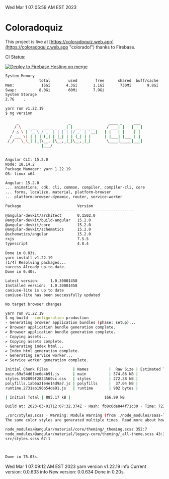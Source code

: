 Wed Mar  1 07:05:59 AM EST 2023

# Coloradoquiz


This project is live at [https://coloradoquiz.web.app](https://coloradoquiz.web.app "colorado!") thanks to Firebase.

CI Status: 

[![Deploy to Firebase Hosting on merge](https://github.com/teamkushal/coloradoquiz/actions/workflows/firebase-hosting-merge.yml/badge.svg)](https://github.com/teamkushal/coloradoquiz/actions/workflows/firebase-hosting-merge.yml)

```bash
System Memory
               total        used        free      shared  buff/cache   available
Mem:            15Gi       4.3Gi       1.1Gi       730Mi       9.8Gi       9.9Gi
Swap:          8.0Gi        60Mi       7.9Gi
System Storage
2.7G	.
```
```bash
yarn run v1.22.19
$ ng version

     _                      _                 ____ _     ___
    / \   _ __   __ _ _   _| | __ _ _ __     / ___| |   |_ _|
   / △ \ | '_ \ / _` | | | | |/ _` | '__|   | |   | |    | |
  / ___ \| | | | (_| | |_| | | (_| | |      | |___| |___ | |
 /_/   \_\_| |_|\__, |\__,_|_|\__,_|_|       \____|_____|___|
                |___/
    

Angular CLI: 15.2.0
Node: 18.14.2
Package Manager: yarn 1.22.19
OS: linux x64

Angular: 15.2.0
... animations, cdk, cli, common, compiler, compiler-cli, core
... forms, localize, material, platform-browser
... platform-browser-dynamic, router, service-worker

Package                         Version
---------------------------------------------------------
@angular-devkit/architect       0.1502.0
@angular-devkit/build-angular   15.2.0
@angular-devkit/core            15.2.0
@angular-devkit/schematics      15.2.0
@schematics/angular             15.2.0
rxjs                            7.5.5
typescript                      4.8.4
    
Done in 0.83s.
yarn install v1.22.19
[1/4] Resolving packages...
success Already up-to-date.
Done in 0.40s.
```
```bash
Latest version:     1.0.30001458
Installed version:  1.0.30001458
caniuse-lite is up to date
caniuse-lite has been successfully updated

No target browser changes
```
```bash
yarn run v1.22.19
$ ng build --configuration production
- Generating browser application bundles (phase: setup)...
✔ Browser application bundle generation complete.
✔ Browser application bundle generation complete.
- Copying assets...
✔ Copying assets complete.
- Generating index html...
✔ Index html generation complete.
- Generating service worker...
✔ Service worker generation complete.

Initial Chunk Files           | Names         |  Raw Size | Estimated Transfer Size
main.69a54d01be0e4b91.js      | main          | 574.86 kB |               136.67 kB
styles.592899f2823569cc.css   | styles        | 272.38 kB |                18.00 kB
polyfills.1ab6a21e4e14d9a7.js | polyfills     |  37.04 kB |                11.81 kB
runtime.2731ab190b54de91.js   | runtime       | 902 bytes |               517 bytes

| Initial Total | 885.17 kB |               166.99 kB

Build at: 2023-03-01T12:07:32.374Z - Hash: fb8c6de844f71c30 - Time: 72244ms

./src/styles.scss - Warning: Module Warning (from ./node_modules/sass-loader/dist/cjs.js):
The same color styles are generated multiple times. Read more about how style duplication can be avoided in a dedicated guide. https://github.com/angular/components/blob/main/guides/duplicate-theming-styles.md

node_modules/@angular/material/core/theming/_theming.scss 352:7          private-check-duplicate-theme-styles()
node_modules/@angular/material/legacy-core/theming/_all-theme.scss 43:3  all-legacy-component-themes()
src/styles.scss 67:1                                                     root stylesheet



Done in 75.03s.
```
Wed Mar  1 07:09:12 AM EST 2023
yarn version v1.22.19
info Current version: 0.0.633
info New version: 0.0.634
Done in 0.20s.
